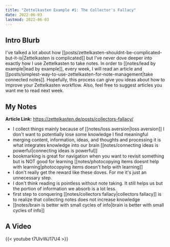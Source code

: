 ```yaml
---
title: "Zettelkasten Example #1: The Collector's Fallacy"
date: 2022-06-03
lastmod: 2022-06-03
---
```

## Intro Blurb
I've talked a lot about how [[posts/zettelkasten-shouldnt-be-complicated-but-it-is|Zettelkasten is complicated]] but I've never dove deeper into exactly how I use Zettelkasten to take notes. In order to [[notes/lead by example|lead by example]], every week, I will read an article and [[posts/simplest-way-to-use-zettelkasten-for-note-management|take connected notes]]. Hopefully, this process can give you ideas about how to improve your Zettelkasten workflow. Also, feel free to suggest articles you want me to read next week.

## My Notes
**Article Link:** https://zettelkasten.de/posts/collectors-fallacy/

- I collect things mainly because of [[notes/loss aversion|loss aversion]] I don't want to potentially lose some knowledge I find meaningful
- merging content, information, ideas, and thoughts and processing it is what integrates knowledge into our brain [[notes/connecting ideas is powerful|connecting ideas is powerful]]
- bookmarking is great for navigation when you want to revisit something but is NOT good for learning [[notes/photocopying items doesnt help with learning|photocopying items doesn't help with learning]]
- I don't really get the reward like these doves. For me it's just an unnecessary step.
- I don't think reading is pointless without note taking. It still helps us but the portion of information we absorb is a lot less.
- first step to conquering [[notes/collectors fallacy|collectors fallacy]] is to realize that collecting notes does not increase knowledge
- [[notes/brain is better with small cycles of info|brain is better with small cycles of info]]

## A Video
{{< youtube t7UlvWJ17U4 >}}




